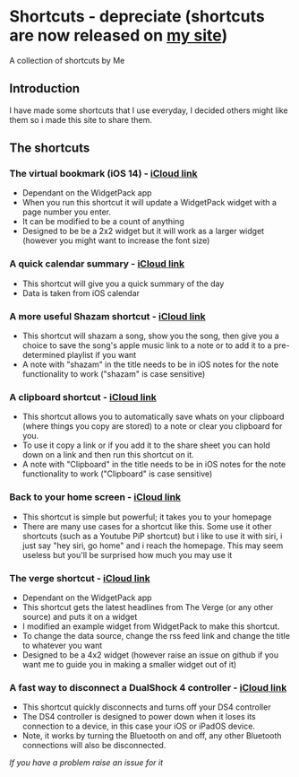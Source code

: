 # Shortcuts - depreciate (shortcuts are now released on [my site](https://sites.google.com/view/arnavmotwani/shortcuts))
A collection of shortcuts by Me

## Introduction

I have made some shortcuts that I use everyday, I decided others might like them so i made this site to share them.

## The shortcuts

### The virtual bookmark (iOS 14) - [iCloud link](https://www.icloud.com/shortcuts/b327232d25d14d5d8f95581882703aaa)
- Dependant on the WidgetPack app
- When you run this shortcut it will update a WidgetPack widget with a page number you enter.
- It can be modified to be a count of anything
- Designed to be be a 2x2 widget but it will work as a larger widget (however you might want to increase the font size)

### A quick calendar summary - [iCloud link](https://www.icloud.com/shortcuts/105d0882ef4247a7abeadb30adc247f4)
- This shortcut will give you a quick summary of the day
- Data is taken from iOS calendar

### A more useful Shazam shortcut - [iCloud link](https://www.icloud.com/shortcuts/41944d3cbe3f4e108caf4763c3d300c7)
- This shortcut will shazam a song, show you the song, then give you a choice to save the song's apple music link to a note or to add it to a pre-determined playlist if you want
- A note with "shazam" in the title needs to be in iOS notes for the note functionality to work ("shazam" is case sensitive)

### A clipboard shortcut - [iCloud link](https://www.icloud.com/shortcuts/e5e3c749dc114edfb5fe159b05852c65)
- This shortcut allows you to automatically save whats on your clipboard (where things you copy are stored) to a note or clear you clipboard for you.
- To use it copy a link or if you add it to the share sheet you can hold down on a link and then run this shortcut on it.
- A note with "Clipboard" in the title needs to be in iOS notes for the note functionality to work ("Clipboard" is case sensitive)

### Back to your home screen - [iCloud link](https://www.icloud.com/shortcuts/c81a17fa850a4cee8fde7e96beadff3a)
- This shortcut is simple but powerful; it takes you to your homepage
- There are many use cases for a shortcut like this. Some use it other shortcuts (such as a Youtube PiP shortcut) but i like to use it with siri, i just say "hey siri, go home" and i reach the homepage. This may seem useless but you'll be surprised how much you may use it

### The verge shortcut - [iCloud link](https://www.icloud.com/shortcuts/0e9e950a430343bea717aeb38dd3bef3)
- Dependant on the WidgetPack app
- This shortcut gets the latest headlines from The Verge (or any other source) and puts it on a widget
- I modified an example widget from WidgetPack to make this shortcut.
- To change the data source, change the rss feed link and change the title to whatever you want
- Designed to be a 4x2 widget (however raise an issue on github if you want me to guide you in making a smaller widget out of it)

### A fast way to disconnect a DualShock 4 controller - [iCloud link](https://www.icloud.com/shortcuts/276c4d7ac4614a02b42a693d35addfd5)
- This shortcut quickly disconnects and turns off your DS4 controller
- The DS4 controller is designed to power down when it loses its connection to a device, in this case your iOS or iPadOS device.
- Note, it works by turning the Bluetooth on and off, any other Bluetooth connections will also be disconnected.

*If you have a problem raise an issue for it*
